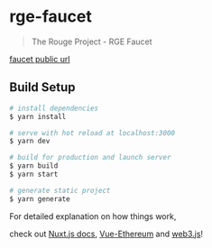 # rge-faucet

> The Rouge Project - RGE Faucet

[faucet public url](https://faucet.rouge.network/)

## Build Setup

``` bash
# install dependencies
$ yarn install

# serve with hot reload at localhost:3000
$ yarn dev

# build for production and launch server
$ yarn build
$ yarn start

# generate static project
$ yarn generate
```

For detailed explanation on how things work, 

check out [Nuxt.js docs](https://nuxtjs.org),
[Vue-Ethereum](https://github.com/vdg/vue-ethereum)
and [web3.js](https://web3js.readthedocs.io/en/v1.2.1/)!
